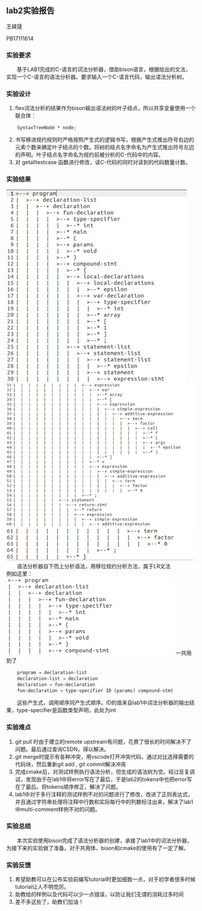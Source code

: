 ## lab2实验报告

王嵘晟  

PB17111614

### 实验要求

&emsp;&emsp;基于LAB1完成的C-语言的词法分析器，借助bison语言，根据给出的文法，实现一个C-语言的语法分析器。要求输入一个C-语言代码，输出语法分析树。

### 实验设计

1. flex词法分析的结果作为bison输出语法树的叶子结点，所以共享变量使用一个联合体：
```
    SyntaxTreeNode * node;
```
2. 书写移进规约规则时严格按照产生式的逻辑书写，根据产生式推出符号右边的元素个数来确定叶子结点的个数。将树的结点名字命名为产生式推出符号左边的声明。叶子结点名字命名为规约前被分析的C-代码中的内容。
3. 对 getalltestcase 函数进行修改，读C-代码的同时对读到的代码数量计数。
### 实验结果

![](figs/1.png)
![](figs/2.png)
![](figs/3.png)
&emsp;&emsp;语法分析器自下而上分析语法，用移位规约分析方法，属于LR文法  
例如这里：
![](figs/4.png)
一共用到了
```
    program → declaration-list
    declaration-list → declaration
    declaration → fun-declaration
    fun-declaration → type-specifier ID (params) compound-stmt
```
&emsp;&emsp;这些产生式，调用顺序同产生式顺序。ID的值来自lab1中词法分析器的输出结果，type-specifier是函数类型声明，此处为int
### 实验难点

1. git pull 时由于建立的remote upstream有问题，花费了很长的时间解决不了问题。最后通过查询CSDN，得以解决。
2. git merge时提示有各种冲突，用vscode打开冲突代码，通过对比选择需要的代码块，然后重新git add , git commit解决冲突
3. 完成cmake后，对测试样例执行语法分析，但生成的语法树为空。经过反复调试，发现由于在lab1中将error写在了最后，于是lab2的tokens中也把error写在了最后。将tokens顺序修正，解决了问题。
4. lab1中对于多行注释的测试样例不对的问题进行了修改，改进了正则表达式，并且通过字符串处理将注释中行数和实际每行中的列数标注出来，解决了lab1中multi-comment样例不对的问题。

### 实验总结

&emsp;&emsp;本次实验使用bison完成了语法分析器的创建，承接了lab1中的词法分析器，为接下来的实验做了准备。对于共用体、bison和cmake的使用有了一定了解。

### 实验反馈

1. 希望助教可以在公布实验前编写tutorial时更加细致一点，对于初学者很多时候tutorial让人不明觉厉。
2. 助教给的样例以及代码可以少一点错误，以防让我们无谓的消耗过多时间
3. 差不多这些了，助教们加油！

